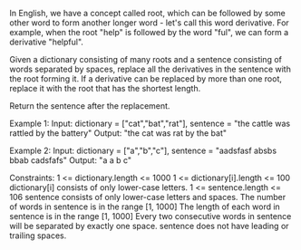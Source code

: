 
In English, we have a concept called root, which can be followed by some other word to form another longer word - let's call this word derivative. For example, when the root "help" is followed by the word "ful", we can form a derivative "helpful".

Given a dictionary consisting of many roots and a sentence consisting of words separated by spaces, replace all the derivatives in the sentence with the root forming it. If a derivative can be replaced by more than one root, replace it with the root that has the shortest length.

Return the sentence after the replacement.

 
Example 1:
Input: dictionary = ["cat","bat","rat"], sentence = "the cattle was rattled by the battery"
Output: "the cat was rat by the bat"

Example 2:
Input: dictionary = ["a","b","c"], sentence = "aadsfasf absbs bbab cadsfafs"
Output: "a a b c"
 

Constraints:
1 <= dictionary.length <= 1000
1 <= dictionary[i].length <= 100
dictionary[i] consists of only lower-case letters.
1 <= sentence.length <= 106
sentence consists of only lower-case letters and spaces.
The number of words in sentence is in the range [1, 1000]
The length of each word in sentence is in the range [1, 1000]
Every two consecutive words in sentence will be separated by exactly one space.
sentence does not have leading or trailing spaces.
